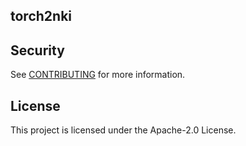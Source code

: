 ## torch2nki



## Security

See [CONTRIBUTING](CONTRIBUTING.md#security-issue-notifications) for more information.

## License

This project is licensed under the Apache-2.0 License.

